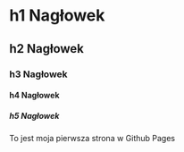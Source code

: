 # h1 Nagłowek
## h2 Nagłowek
### h3 Nagłowek
#### h4 Nagłowek 
##### h5 Nagłowek

To jest moja pierwsza strona w Github Pages
